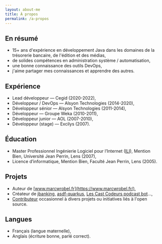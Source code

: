```yaml
---
layout: about-me
title: À propos
permalink: /a-propos
---
```


## En résumé

- 15+ ans d'expérience en développement Java dans les domaines de la trésorerie bancaire, de l'édition et des médias,
- de solides compétences en administration système / automatisation,
- une bonne connaissance des outils DevOps,
- j'aime partager mes connaissances et apprendre des autres.

## Expérience

- Lead développeur — Cegid (2020-2022),
- Développeur / DevOps — Alsyon Technologies (2014-2020),
- Développeur sénior — Alsyon Technologies (2011-2014),
- Développeur — Groupe Weka (2010-2011),
- Développeur junior — AOL (2007-2010),
- Développeur (stage) — Excilys (2007).

## Éducation

- Master Professionnel Ingénierie Logiciel pour l’Internet
  ([ILI](https://www.cril.univ-artois.fr/master/ili/m2proili-home.html)), Mention Bien, Université Jean Perrin, Lens
  (2007),
- Licence d’informatique, Mention Bien, Faculté Jean Perrin, Lens (2005).

## Projets

- Auteur de [www.marcwrobel.fr](https://www.marcwrobel.fr/),
- Créateur de [jbanking](https://github.com/marcwrobel/jbanking),
  [asdf-quarkus](https://github.com/asdf-community/asdf-quarkus),
  [Les Cast Codeurs podcast bot](https://github.com/lescastcodeurs/lcc-slack-bot)…,
- [Contributeur](https://github.com/marcwrobel) occasionnel à divers projets ou initiatives liés à l'open source.

## Langues

- Français (langue maternelle),
- Anglais (écriture bonne, parlé correct).
